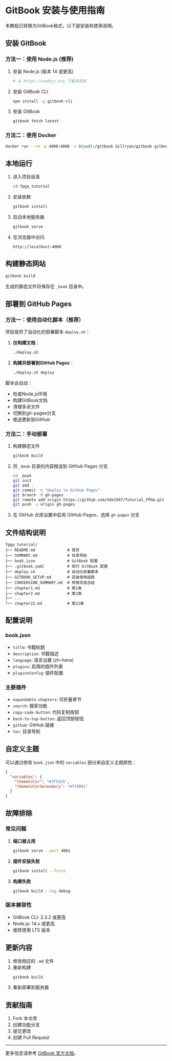 # GitBook 安装与使用指南

本教程已转换为GitBook格式，以下是安装和使用说明。

## 安装 GitBook

### 方法一：使用 Node.js (推荐)

1. 安装 Node.js (版本 14 或更高)
   ```bash
   # 从 https://nodejs.org 下载并安装
   ```

2. 安装 GitBook CLI
   ```bash
   npm install -g gitbook-cli
   ```

3. 安装 GitBook
   ```bash
   gitbook fetch latest
   ```

### 方法二：使用 Docker

```bash
docker run --rm -p 4000:4000 -v $(pwd):/gitbook billryan/gitbook gitbook serve
```

## 本地运行

1. 进入项目目录
   ```bash
   cd fpga_tutorial
   ```

2. 安装依赖
   ```bash
   gitbook install
   ```

3. 启动本地服务器
   ```bash
   gitbook serve
   ```

4. 在浏览器中访问
   ```
   http://localhost:4000
   ```

## 构建静态网站

```bash
gitbook build
```

生成的静态文件将保存在 `_book` 目录中。

## 部署到 GitHub Pages

### 方法一：使用自动化脚本（推荐）

项目提供了自动化的部署脚本 `deploy.sh`：

1. **仅构建文档**：
   ```bash
   ./deploy.sh
   ```

2. **构建并部署到GitHub Pages**：
   ```bash
   ./deploy.sh deploy
   ```

脚本会自动：
- 检查Node.js环境
- 构建GitBook文档
- 清理多余文件
- 切换到gh-pages分支
- 推送更新到GitHub

### 方法二：手动部署

1. 构建静态文件
   ```bash
   gitbook build
   ```

2. 将 `_book` 目录的内容推送到 GitHub Pages 分支
   ```bash
   cd _book
   git init
   git add .
   git commit -m "Deploy to GitHub Pages"
   git branch -M gh-pages
   git remote add origin https://github.com/Xde1997/Tutorial_FPGA.git
   git push -u origin gh-pages
   ```

3. 在 GitHub 仓库设置中启用 GitHub Pages，选择 `gh-pages` 分支

## 文件结构说明

```
fpga_tutorial/
├── README.md              # 首页
├── SUMMARY.md             # 目录导航
├── book.json              # GitBook 配置
├── .gitbook.yaml          # 现代 GitBook 配置
├── deploy.sh              # 自动化部署脚本
├── GITBOOK_SETUP.md       # 安装使用指南
├── CONVERSION_SUMMARY.md  # 转换完成总结
├── chapter1.md            # 第1章
├── chapter2.md            # 第2章
├── ...
└── chapter22.md           # 第22章
```

## 配置说明

### book.json
- `title`: 书籍标题
- `description`: 书籍描述
- `language`: 语言设置 (zh-hans)
- `plugins`: 启用的插件列表
- `pluginsConfig`: 插件配置

### 主要插件
- `expandable-chapters`: 可折叠章节
- `search`: 搜索功能
- `copy-code-button`: 代码复制按钮
- `back-to-top-button`: 返回顶部按钮
- `github`: GitHub 链接
- `toc`: 目录导航

## 自定义主题

可以通过修改 `book.json` 中的 `variables` 部分来自定义主题颜色：

```json
{
  "variables": {
    "themeColor": "#3f51b5",
    "themeColorSecondary": "#ff4081"
  }
}
```

## 故障排除

### 常见问题

1. **端口被占用**
   ```bash
   gitbook serve --port 4001
   ```

2. **插件安装失败**
   ```bash
   gitbook install --force
   ```

3. **构建失败**
   ```bash
   gitbook build --log debug
   ```

### 版本兼容性

- GitBook CLI: 2.3.2 或更高
- Node.js: 14.x 或更高
- 推荐使用 LTS 版本

## 更新内容

1. 修改相应的 `.md` 文件
2. 重新构建
   ```bash
   gitbook build
   ```
3. 重新部署到服务器

## 贡献指南

1. Fork 本仓库
2. 创建功能分支
3. 提交更改
4. 创建 Pull Request

---

更多信息请参考 [GitBook 官方文档](https://toolchain.gitbook.com/)。 